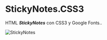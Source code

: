 # StickyNotes.CSS3
HTML ***StickyNotes*** con CSS3 y Google Fonts..

![StickyNotes](https://user-images.githubusercontent.com/80227002/113692305-b4294e00-96cd-11eb-9b6a-b218936cd65a.png)
